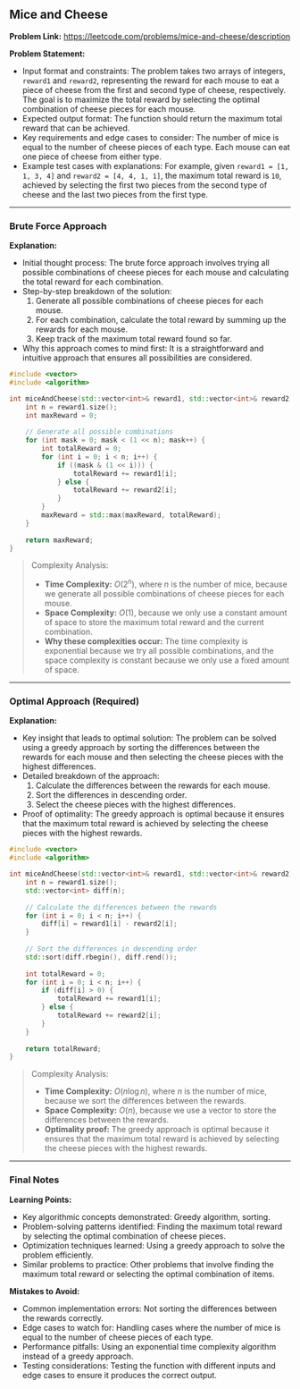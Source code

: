 ## Mice and Cheese
**Problem Link:** https://leetcode.com/problems/mice-and-cheese/description

**Problem Statement:**
- Input format and constraints: The problem takes two arrays of integers, `reward1` and `reward2`, representing the reward for each mouse to eat a piece of cheese from the first and second type of cheese, respectively. The goal is to maximize the total reward by selecting the optimal combination of cheese pieces for each mouse.
- Expected output format: The function should return the maximum total reward that can be achieved.
- Key requirements and edge cases to consider: The number of mice is equal to the number of cheese pieces of each type. Each mouse can eat one piece of cheese from either type.
- Example test cases with explanations: For example, given `reward1 = [1, 1, 3, 4]` and `reward2 = [4, 4, 1, 1]`, the maximum total reward is `10`, achieved by selecting the first two pieces from the second type of cheese and the last two pieces from the first type.

---

### Brute Force Approach

**Explanation:**
- Initial thought process: The brute force approach involves trying all possible combinations of cheese pieces for each mouse and calculating the total reward for each combination.
- Step-by-step breakdown of the solution:
  1. Generate all possible combinations of cheese pieces for each mouse.
  2. For each combination, calculate the total reward by summing up the rewards for each mouse.
  3. Keep track of the maximum total reward found so far.
- Why this approach comes to mind first: It is a straightforward and intuitive approach that ensures all possibilities are considered.

```cpp
#include <vector>
#include <algorithm>

int miceAndCheese(std::vector<int>& reward1, std::vector<int>& reward2) {
    int n = reward1.size();
    int maxReward = 0;
    
    // Generate all possible combinations
    for (int mask = 0; mask < (1 << n); mask++) {
        int totalReward = 0;
        for (int i = 0; i < n; i++) {
            if ((mask & (1 << i))) {
                totalReward += reward1[i];
            } else {
                totalReward += reward2[i];
            }
        }
        maxReward = std::max(maxReward, totalReward);
    }
    
    return maxReward;
}
```

> Complexity Analysis:
> - **Time Complexity:** $O(2^n)$, where $n$ is the number of mice, because we generate all possible combinations of cheese pieces for each mouse.
> - **Space Complexity:** $O(1)$, because we only use a constant amount of space to store the maximum total reward and the current combination.
> - **Why these complexities occur:** The time complexity is exponential because we try all possible combinations, and the space complexity is constant because we only use a fixed amount of space.

---

### Optimal Approach (Required)

**Explanation:**
- Key insight that leads to optimal solution: The problem can be solved using a greedy approach by sorting the differences between the rewards for each mouse and then selecting the cheese pieces with the highest differences.
- Detailed breakdown of the approach:
  1. Calculate the differences between the rewards for each mouse.
  2. Sort the differences in descending order.
  3. Select the cheese pieces with the highest differences.
- Proof of optimality: The greedy approach is optimal because it ensures that the maximum total reward is achieved by selecting the cheese pieces with the highest rewards.

```cpp
#include <vector>
#include <algorithm>

int miceAndCheese(std::vector<int>& reward1, std::vector<int>& reward2) {
    int n = reward1.size();
    std::vector<int> diff(n);
    
    // Calculate the differences between the rewards
    for (int i = 0; i < n; i++) {
        diff[i] = reward1[i] - reward2[i];
    }
    
    // Sort the differences in descending order
    std::sort(diff.rbegin(), diff.rend());
    
    int totalReward = 0;
    for (int i = 0; i < n; i++) {
        if (diff[i] > 0) {
            totalReward += reward1[i];
        } else {
            totalReward += reward2[i];
        }
    }
    
    return totalReward;
}
```

> Complexity Analysis:
> - **Time Complexity:** $O(n \log n)$, where $n$ is the number of mice, because we sort the differences between the rewards.
> - **Space Complexity:** $O(n)$, because we use a vector to store the differences between the rewards.
> - **Optimality proof:** The greedy approach is optimal because it ensures that the maximum total reward is achieved by selecting the cheese pieces with the highest rewards.

---

### Final Notes

**Learning Points:**
- Key algorithmic concepts demonstrated: Greedy algorithm, sorting.
- Problem-solving patterns identified: Finding the maximum total reward by selecting the optimal combination of cheese pieces.
- Optimization techniques learned: Using a greedy approach to solve the problem efficiently.
- Similar problems to practice: Other problems that involve finding the maximum total reward or selecting the optimal combination of items.

**Mistakes to Avoid:**
- Common implementation errors: Not sorting the differences between the rewards correctly.
- Edge cases to watch for: Handling cases where the number of mice is equal to the number of cheese pieces of each type.
- Performance pitfalls: Using an exponential time complexity algorithm instead of a greedy approach.
- Testing considerations: Testing the function with different inputs and edge cases to ensure it produces the correct output.